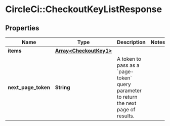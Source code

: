 # CircleCi::CheckoutKeyListResponse

## Properties
Name | Type | Description | Notes
------------ | ------------- | ------------- | -------------
**items** | [**Array&lt;CheckoutKey1&gt;**](CheckoutKey1.md) |  | 
**next_page_token** | **String** | A token to pass as a &#x60;page-token&#x60; query parameter to return the next page of results. | 

